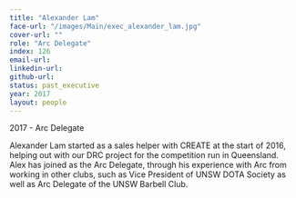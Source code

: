 ```yaml
---
title: "Alexander Lam"
face-url: "/images/Main/exec_alexander_lam.jpg"
cover-url: ""
role: "Arc Delegate"
index: 126
email-url:
linkedin-url:
github-url:
status: past_executive
year: 2017
layout: people
---
```

2017 - Arc Delegate

Alexander Lam started as a sales helper with CREATE at the start of 2016, helping out with our DRC project for the competition run in Queensland. Alex has joined as the Arc Delegate, through his experience with Arc from working in other clubs, such as Vice President of UNSW DOTA Society as well as Arc Delegate of the UNSW Barbell Club.
